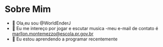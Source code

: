 # Sobre Mim
- 👋 Ola,eu sou @WorldEnderJ
- 👀 Eu me intereço por jogar e escutar musica
-meu e-mail de contato é marllon.montemezzo@escola.pr.gov.br
- 🌱 Eu estou aprendendo a programar recentemente

<!---
WorldEnderJ/WorldEnderJ is a ✨ special ✨ repository because its `README.md` (this file) appears on your GitHub profile.
You can click the Preview link to take a look at your changes.
--->
